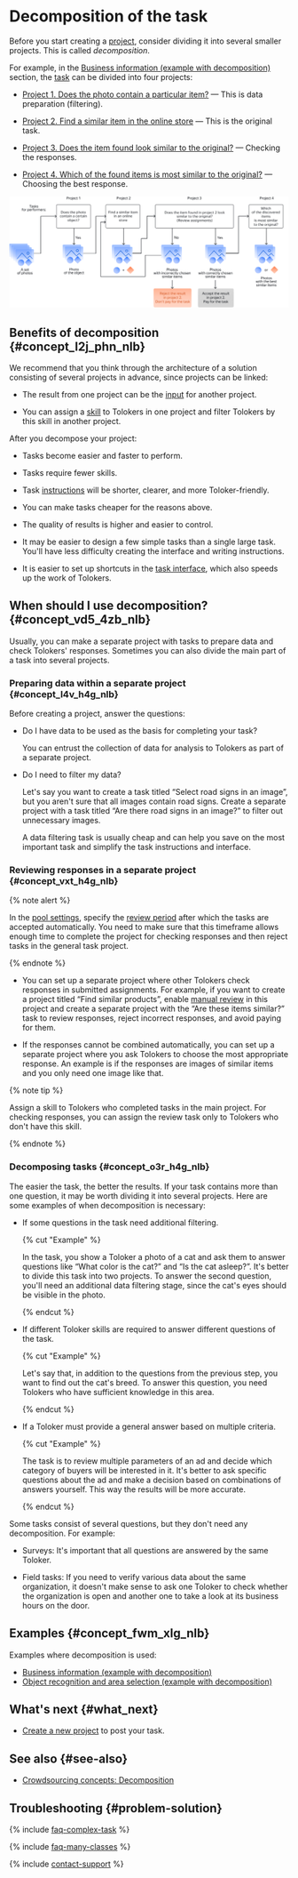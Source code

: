 # Decomposition of the task

Before you start creating a [project](../../glossary.md#project), consider dividing it into several smaller projects. This is called _decomposition_.

For example, in the [Business information (example with decomposition)](../tutorials/data-collection.md) section, the [task](../../glossary.md#task) can be divided into four projects:

- [Project 1. Does the photo contain a particular item?](../tutorials/contain_item.md) — This is data preparation (filtering).

- [Project 2. Find a similar item in the online store](../tutorials/find_an_item_in_store.md) — This is the original task.

- [Project 3. Does the item found look similar to the original?](../tutorials/item_look_similar.md) — Checking the responses.

- [Project 4. Which of the found items is most similar to the original?](../tutorials/item_more_similar.md) — Choosing the best response.

![](../_images/other/main-1.svg)

## Benefits of decomposition {#concept_l2j_phn_nlb}

We recommend that you think through the architecture of a solution consisting of several projects in advance, since projects can be linked:

- The result from one project can be the [input](../../glossary.md#input-output-data) for another project.

- You can assign a [skill](../../glossary.md#skill) to Tolokers in one project and filter Tolokers by this skill in another project.

After you decompose your project:

- Tasks become easier and faster to perform.

- Tasks require fewer skills.

- Task [instructions](../../glossary.md#instructions) will be shorter, clearer, and more Toloker-friendly.

- You can make tasks cheaper for the reasons above.

- The quality of results is higher and easier to control.

- It may be easier to design a few simple tasks than a single large task. You'll have less difficulty creating the interface and writing instructions.

- It is easier to set up shortcuts in the [task interface](../../glossary.md#task-interface), which also speeds up the work of Tolokers.

## When should I use decomposition? {#concept_vd5_4zb_nlb}

Usually, you can make a separate project with tasks to prepare data and check Tolokers' responses. Sometimes you can also divide the main part of a task into several projects.

### Preparing data within a separate project {#concept_l4v_h4g_nlb}

Before creating a project, answer the questions:

- Do I have data to be used as the basis for completing your task?

    You can entrust the collection of data for analysis to Tolokers as part of a separate project.

- Do I need to filter my data?

    Let's say you want to create a task titled “Select road signs in an image”, but you aren't sure that all images contain road signs. Create a separate project with a task titled “Are there road signs in an image?” to filter out unnecessary images.

    A data filtering task is usually cheap and can help you save on the most important task and simplify the task instructions and interface.

### Reviewing responses in a separate project {#concept_vxt_h4g_nlb}

{% note alert %}

In the [pool settings](pool-edit.md), specify the [review period](../../glossary.md#review-period) after which the tasks are accepted automatically. You need to make sure that this timeframe allows enough time to complete the project for checking responses and then reject tasks in the general task project.

{% endnote %}

- You can set up a separate project where other Tolokers check responses in submitted assignments. For example, if you want to create a project titled “Find similar products”, enable [manual review](../../glossary.md#assignment-review) in this project and create a separate project with the “Are these items similar?” task to review responses, reject incorrect responses, and avoid paying for them.

- If the responses cannot be combined automatically, you can set up a separate project where you ask Tolokers to choose the most appropriate response. An example is if the responses are images of similar items and you only need one image like that.

{% note tip %}

Assign a skill to Tolokers who completed tasks in the main project. For checking responses, you can assign the review task only to Tolokers who don't have this skill.

{% endnote %}

### Decomposing tasks {#concept_o3r_h4g_nlb}

The easier the task, the better the results. If your task contains more than one question, it may be worth dividing it into several projects. Here are some examples of when decomposition is necessary:

- If some questions in the task need additional filtering.

    {% cut "Example" %}

    In the task, you show a Toloker a photo of a cat and ask them to answer questions like “What color is the cat?” and “Is the cat asleep?”. It's better to divide this task into two projects. To answer the second question, you'll need an additional data filtering stage, since the cat's eyes should be visible in the photo.

    {% endcut %}

- If different Toloker skills are required to answer different questions of the task.

    {% cut "Example" %}

    Let's say that, in addition to the questions from the previous step, you want to find out the cat's breed. To answer this question, you need Tolokers who have sufficient knowledge in this area.

    {% endcut %}

- If a Toloker must provide a general answer based on multiple criteria.

    {% cut "Example" %}

    The task is to review multiple parameters of an ad and decide which category of buyers will be interested in it. It's better to ask specific questions about the ad and make a decision based on combinations of answers yourself. This way the results will be more accurate.

    {% endcut %}
  
Some tasks consist of several questions, but they don't need any decomposition. For example:

- Surveys: It's important that all questions are answered by the same Toloker.

- Field tasks: If you need to verify various data about the same organization, it doesn't make sense to ask one Toloker to check whether the organization is open and another one to take a look at its business hours on the door.

## Examples {#concept_fwm_xlg_nlb}

Examples where decomposition is used:

- [Business information (example with decomposition)](../tutorials/data-collection.md)
- [Object recognition and area selection (example with decomposition)](../tutorials/image-segmentation-overview.md)

## What's next {#what_next}

- [Create a new project](project.md) to post your task.

## See also {#see-also}

- [Crowdsourcing concepts: Decomposition](https://toloka.ai/knowledgebase/decomposition/)

## Troubleshooting {#problem-solution}

{% include [faq-complex-task](../_includes/faq/questions-about-templates/complex-task.md) %}

{% include [faq-many-classes](../_includes/faq/project-settings/many-classes.md) %}

{% include [contact-support](../_includes/contact-support.md) %}
